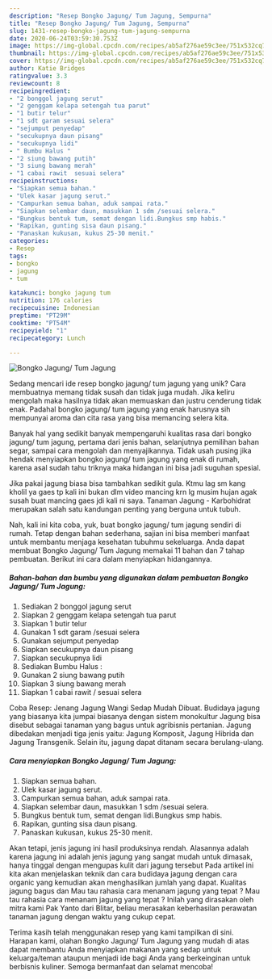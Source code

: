 ```yaml
---
description: "Resep Bongko Jagung/ Tum Jagung, Sempurna"
title: "Resep Bongko Jagung/ Tum Jagung, Sempurna"
slug: 1431-resep-bongko-jagung-tum-jagung-sempurna
date: 2020-06-24T03:59:30.753Z
image: https://img-global.cpcdn.com/recipes/ab5af276ae59c3ee/751x532cq70/bongko-jagung-tum-jagung-foto-resep-utama.jpg
thumbnail: https://img-global.cpcdn.com/recipes/ab5af276ae59c3ee/751x532cq70/bongko-jagung-tum-jagung-foto-resep-utama.jpg
cover: https://img-global.cpcdn.com/recipes/ab5af276ae59c3ee/751x532cq70/bongko-jagung-tum-jagung-foto-resep-utama.jpg
author: Katie Bridges
ratingvalue: 3.3
reviewcount: 8
recipeingredient:
- "2 bonggol jagung serut"
- "2 genggam kelapa setengah tua parut"
- "1 butir telur"
- "1 sdt garam sesuai selera"
- "sejumput penyedap"
- "secukupnya daun pisang"
- "secukupnya lidi"
- " Bumbu Halus "
- "2 siung bawang putih"
- "3 siung bawang merah"
- "1 cabai rawit  sesuai selera"
recipeinstructions:
- "Siapkan semua bahan."
- "Ulek kasar jagung serut."
- "Campurkan semua bahan, aduk sampai rata."
- "Siapkan selembar daun, masukkan 1 sdm /sesuai selera."
- "Bungkus bentuk tum, semat dengan lidi.Bungkus smp habis."
- "Rapikan, gunting sisa daun pisang."
- "Panaskan kukusan, kukus 25-30 menit."
categories:
- Resep
tags:
- bongko
- jagung
- tum

katakunci: bongko jagung tum 
nutrition: 176 calories
recipecuisine: Indonesian
preptime: "PT29M"
cooktime: "PT54M"
recipeyield: "1"
recipecategory: Lunch

---
```



![Bongko Jagung/ Tum Jagung](https://img-global.cpcdn.com/recipes/ab5af276ae59c3ee/751x532cq70/bongko-jagung-tum-jagung-foto-resep-utama.jpg)

Sedang mencari ide resep bongko jagung/ tum jagung yang unik? Cara membuatnya memang tidak susah dan tidak juga mudah. Jika keliru mengolah maka hasilnya tidak akan memuaskan dan justru cenderung tidak enak. Padahal bongko jagung/ tum jagung yang enak harusnya sih mempunyai aroma dan cita rasa yang bisa memancing selera kita.

Banyak hal yang sedikit banyak mempengaruhi kualitas rasa dari bongko jagung/ tum jagung, pertama dari jenis bahan, selanjutnya pemilihan bahan segar, sampai cara mengolah dan menyajikannya. Tidak usah pusing jika hendak menyiapkan bongko jagung/ tum jagung yang enak di rumah, karena asal sudah tahu triknya maka hidangan ini bisa jadi suguhan spesial.

Jika pakai jagung biasa bisa tambahkan sedikit gula. Ktmu lag sm kang kholil ya gaes tp kali ini bukan dlm video mancing krn lg musim hujan agak susah buat mancing gaes jdi kali ni saya. Tanaman Jagung - Karbohidrat merupakan salah satu kandungan penting yang berguna untuk tubuh.


Nah, kali ini kita coba, yuk, buat bongko jagung/ tum jagung sendiri di rumah. Tetap dengan bahan sederhana, sajian ini bisa memberi manfaat untuk membantu menjaga kesehatan tubuhmu sekeluarga. Anda dapat membuat Bongko Jagung/ Tum Jagung memakai 11 bahan dan 7 tahap pembuatan. Berikut ini cara dalam menyiapkan hidangannya.

<!--inarticleads1-->

##### Bahan-bahan dan bumbu yang digunakan dalam pembuatan Bongko Jagung/ Tum Jagung:

1. Sediakan 2 bonggol jagung serut
1. Siapkan 2 genggam kelapa setengah tua parut
1. Siapkan 1 butir telur
1. Gunakan 1 sdt garam /sesuai selera
1. Gunakan sejumput penyedap
1. Siapkan secukupnya daun pisang
1. Siapkan secukupnya lidi
1. Sediakan  Bumbu Halus :
1. Gunakan 2 siung bawang putih
1. Siapkan 3 siung bawang merah
1. Siapkan 1 cabai rawit / sesuai selera


Coba Resep: Jenang Jagung Wangi Sedap Mudah Dibuat. Budidaya jagung yang biasanya kita jumpai biasanya dengan sistem monokultur Jagung bisa disebut sebagai tanaman yang bagus untuk agribisnis pertanian. Jagung dibedakan menjadi tiga jenis yaitu: Jagung Komposit, Jagung Hibrida dan Jagung Transgenik. Selain itu, jagung dapat ditanam secara berulang-ulang. 

<!--inarticleads2-->

##### Cara menyiapkan Bongko Jagung/ Tum Jagung:

1. Siapkan semua bahan.
1. Ulek kasar jagung serut.
1. Campurkan semua bahan, aduk sampai rata.
1. Siapkan selembar daun, masukkan 1 sdm /sesuai selera.
1. Bungkus bentuk tum, semat dengan lidi.Bungkus smp habis.
1. Rapikan, gunting sisa daun pisang.
1. Panaskan kukusan, kukus 25-30 menit.


Akan tetapi, jenis jagung ini hasil produksinya rendah. Alasannya adalah karena jagung ini adalah jenis jagung yang sangat mudah untuk dimasak, hanya tinggal dengan mengupas kulit dari jagung tersebut Pada artikel ini kita akan menjelaskan teknik dan cara budidaya jagung dengan cara organic yang kemudian akan menghasilkan jumlah yang dapat. Kualitas jagung bagus dan Mau tau rahasia cara menanam jagung yang tepat ? Mau tau rahasia cara menanam jagung yang tepat ? Inilah yang dirasakan oleh mitra kami Pak Yanto dari Blitar, beliau merasakan keberhasilan perawatan tanaman jagung dengan waktu yang cukup cepat. 

Terima kasih telah menggunakan resep yang kami tampilkan di sini. Harapan kami, olahan Bongko Jagung/ Tum Jagung yang mudah di atas dapat membantu Anda menyiapkan makanan yang sedap untuk keluarga/teman ataupun menjadi ide bagi Anda yang berkeinginan untuk berbisnis kuliner. Semoga bermanfaat dan selamat mencoba!
